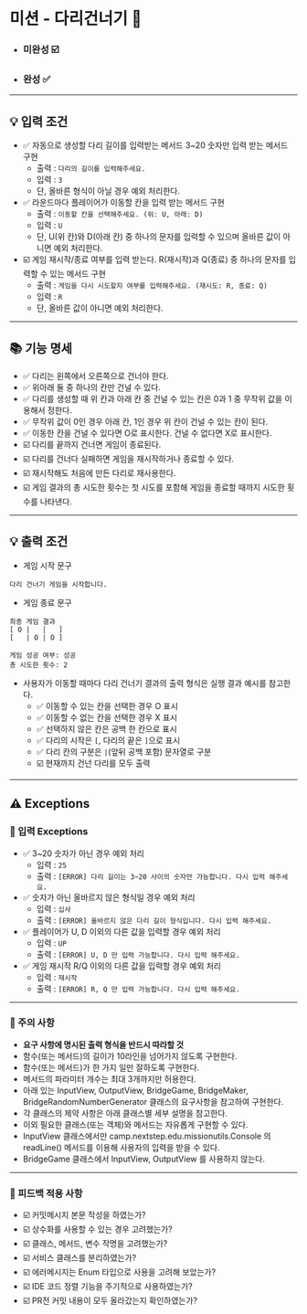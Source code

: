 # 미션 - 다리건너기 🌉

- ### 미완성 ☑️
- ### 완성 ✅


---
## 💡 입력 조건

- ✅ 자동으로 생성할 다리 길이를 입력받는 메서드 3~20 숫자만 입력 받는 메서드 구현
    - 출력 : `다리의 길이를 입력해주세요.`
    - 입력 : `3`
    - 단, 올바른 형식이 아닐 경우 예외 처리한다.
- ✅ 라운드마다 플레이어가 이동할 칸을 입력 받는 메서드 구현
    - 출력 : `이동할 칸을 선택해주세요. (위: U, 아래: D)`
    - 입력 : `U`
    - 단, U(위 칸)와 D(아래 칸) 중 하나의 문자를 입력할 수 있으며 올바른 값이 아니면 예외 처리한다.
- ☑️ 게임 재시작/종료 여부를 입력 받는다. R(재시작)과 Q(종료) 중 하나의 문자를 입력할 수 있는 메서드 구현
    - 출력 : `게임을 다시 시도할지 여부를 입력해주세요. (재시도: R, 종료: Q)`
    - 입력 : `R`
    - 단, 올바른 값이 아니면 예외 처리한다.
---



## 📚 기능 명세
- ✅ 다리는 왼쪽에서 오른쪽으로 건너야 한다.
- ✅ 위아래 둘 중 하나의 칸만 건널 수 있다.
- ✅ 다리를 생성할 때 위 칸과 아래 칸 중 건널 수 있는 칸은 0과 1 중 무작위 값을 이용해서 정한다.
- ✅ 무작위 값이 0인 경우 아래 칸, 1인 경우 위 칸이 건널 수 있는 칸이 된다.
- ✅ 이동한 칸을 건널 수 있다면 O로 표시한다. 건널 수 없다면 X로 표시한다.
- ☑️ 다리를 끝까지 건너면 게임이 종료된다.
- ☑️ 다리를 건너다 실패하면 게임을 재시작하거나 종료할 수 있다.
- ☑️ 재시작해도 처음에 만든 다리로 재사용한다.
- ☑️ 게임 결과의 총 시도한 횟수는 첫 시도를 포함해 게임을 종료할 때까지 시도한 횟수를 나타낸다.



---
## 💡 출력 조건
- 게임 시작 문구

`다리 건너기 게임을 시작합니다. `

- 게임 종료 문구
```
최종 게임 결과
[ O |   |   ]
[   | O | O ]

게임 성공 여부: 성공
총 시도한 횟수: 2
```

- 사용자가 이동할 때마다 다리 건너기 결과의 출력 형식은 실행 결과 예시를 참고한다.
  - ✅ 이동할 수 있는 칸을 선택한 경우 O 표시
  - ✅ 이동할 수 없는 칸을 선택한 경우 X 표시
  - ✅ 선택하지 않은 칸은 공백 한 칸으로 표시
  - ✅ 다리의 시작은 `[`, 다리의 끝은 `]`으로 표시
  - ✅ 다리 칸의 구분은 ` | `(앞뒤 공백 포함) 문자열로 구분
  - ☑️ 현재까지 건넌 다리를 모두 출력


---
## ⚠️ Exceptions
### 📕 입력 Exceptions
- ✅ 3~20 숫자가 아닌 경우 예외 처리
    - 입력 : `25`
    - 출력 : `[ERROR] 다리 길이는 3~20 사이의 숫자만 가능합니다. 다시 입력 해주세요.`
- ✅ 숫자가 아닌 올바르지 않은 형식일 경우 예외 처리
    - 입력 : `십사`
    - 출력 : `[ERROR] 올바르지 않은 다리 길이 형식입니다. 다시 입력 해주세요.`
- ✅ 플레이어가 U, D 이외의 다른 값을 입력할 경우 예외 처리
    - 입력 : `UP`
    - 출력 : `[ERROR] U, D 만 입력 가능합니다. 다시 입력 해주세요.`
- ✅ 게임 재시작 R/Q 이외의 다른 값을 입력할 경우 예외 처리
    - 입력 : `재시작`
    - 출력 : `[ERROR] R, Q 만 입력 가능합니다. 다시 입력 해주세요.`


---

### 📢 주의 사항
- **요구 사항에 명시된 출력 형식을 반드시 따라할 것**
- 함수(또는 메서드)의 길이가 10라인을 넘어가지 않도록 구현한다.
- 함수(또는 메서드)가 한 가지 일만 잘하도록 구현한다.
- 메서드의 파라미터 개수는 최대 3개까지만 허용한다.
- 아래 있는 InputView, OutputView, BridgeGame, BridgeMaker, BridgeRandomNumberGenerator 클래스의 요구사항을 참고하여 구현한다.
- 각 클래스의 제약 사항은 아래 클래스별 세부 설명을 참고한다.
- 이외 필요한 클래스(또는 객체)와 메서드는 자유롭게 구현할 수 있다.
- InputView 클래스에서만 camp.nextstep.edu.missionutils.Console 의 readLine() 메서드를 이용해 사용자의 입력을 받을 수 있다.
- BridgeGame 클래스에서 InputView, OutputView 를 사용하지 않는다.

---
### 👀 피드백 적용 사항
- ☑️ 커밋메시지 본문 작성을 하였는가?
- ☑️ 상수화를 사용할 수 있는 경우 고려했는가?
- ☑️ 클래스, 메서드, 변수 작명을 고려했는가?
- ☑️ 서비스 클래스를 분리하였는가?
- ☑️ 에러메시지는 Enum 타입으로 사용을 고려해 보았는가?
- ☑️ IDE 코드 정렬 기능을 주기적으로 사용하였는가?
- ☑️ PR전 커밋 내용이 모두 올라갔는지 확인하였는가?

